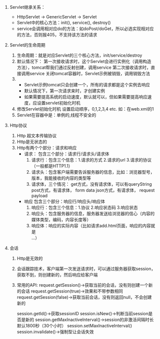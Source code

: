 1. Servlet继承关系：
   - HttpServlet -> GenericServlet -> Servlet
   - Servlet中的核心方法：init(), service(), destroy()
   - service会调用相对应do的方法：如doPost/doGet，所以必选实现相对应的方法，否则报405，不支持该方法的请求

2. Servlet的生命周期

    1) 生命周期：就是对应Servlet的三个核心方法，init/service/destroy
    2) 默认情况下：
        第一次接收请求时，这个Servlet会进行实例化（调用构造方法），tomcat帮我们通过反射创建，调用service
        第二次接收请求时，直接调用service
        关闭tomcat容器时，Servlet示例被销毁，调用销毁方法
   3) 
        - Servlet示例tomcat只会创建一个，所有的请求都是这个实例去响应
        - 默认情况下，第一次请求来时，才创建实例
        - 如果需要提高系统的启动速度，默认就可以，但如果需要提高响应速度，应设置servlet初始化时机
   4) 修改Servlet初始化时机
        设置启动顺序，0,1,2,3,4 etc.
        如：在web.xml的<load-on-startup>1</load-on-startup>
   5)  Servlet在容器中是：单例的,线程不安全的

3. Http协议
   1) Http 超文本传输协议
   2) Http是无状态的
   3) Http有两个个部分：请求和响应
      - 请求：
        包含三个部分：请求行/请求头/请求体
        1) 请求行：包含三个信息：1.请求的方式 2.请求的url 3.请求的协议（一般都是HTTP1.1）
        2) 请求头：包含客户端需要告诉服务器的信息，比如：浏览器型号，版本，我能接收的内容的类型等
        3) 请求体，三个情况：
            get方式，没有请求体，可以有queryString
            post方式，有请求体， form data
            json方式，有请求体， request payload
      - 响应
        包含三个部分：响应行/响应头/响应体
        1) 响应行：包含三个信息：1.协议 2.响应状态码 3.响应状态
        2) 响应头：包含服务器的信息，服务器发送给浏览器的信心（内容的媒体类型，编码，内容长度等）
        3) 响应体：响应的实际内容（比如请求add.html页面，响应的内容就是<html><head><body><form>...）

4. 会话
   1) Http是无效的
   2) 会话跟踪技术，客户端第一次发送请求时，可以通过服务器获取session，获取不到，则创建新的，然后响应给客户端
   3) 常用的API:
        request.getSession()->获取当前的会话，没有则创建一个新的会话
        request.getSession(true)->效果和不带参数相同
        request.getSession(false)->获取当前会话，没有则返回null，不会创建新的
        
        session.getId()->获取sessionID
        session.isNew()->判断当前session是否是新的
        session.getMaxInactiveInterval()->session的非激活间隔时长 默认1800秒（30个小时）
        session.setMaxInactiveInterval()  
        session.invalidate()->强制型让会话失效